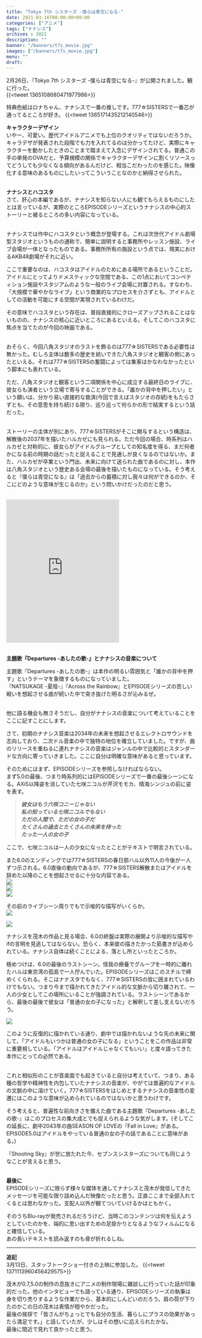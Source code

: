 ```yaml
---
title: "Tokyo 7th シスターズ -僕らは青空になる-"
date: 2021-03-16T00:00:00+09:00
categories: ["アニメ"]
tags: ["ナナシス"]
archives : 2021
description: ""
banner: "/banners/t7s_movie.jpg"
images: ["/banners/t7s_movie.jpg"]
menu: ""
draft:
---
```

2月26日、『Tokyo 7th シスターズ -僕らは青空になる-』が公開されました。観に行った。  
{{<tweet 1365108680471977986>}}
<!--more-->
特典色紙はロナちゃん、ナナシスで一番の推しです。777☆SISTERSで一番芯が通ってるところが好き。
{{<tweet 1365171435212140546>}}
<br />


**キャラクターデザイン**  
いやー、可愛い。歴代アイドルアニメでも上位のクオリティではないだろうか。キャラデザが発表された段階でも力を入れてるのは分かってたけど、実際にキャラクターを動かしたときのことまで踏まえて入念にデザインされてる。普通この手の単発のOVAだと、予算規模の関係でキャラクターデザインに割くリソースってどうしても少なくなる傾向があるんだけど、相当こだわったのを感じた。映像化する意味のあるものにしたいってこういうことなのかと納得させられた。  
<br />

**ナナシスとハコスタ**  
さて、肝心の本編であるが、ナナシスを知らない人にも観てもらえるものにしたとは言っているが、実際のところEPISODEシリーズというナナシスの中心的ストーリーと被るところの多い内容になっている。  
<br />

ナナシスでは作中にハコスタという概念が登場する。これは次世代アイドル劇場型スタジオというものの通称で、簡単に説明すると事務所やレッスン施設、ライブ会場が一体となったものである。事務所所有の施設という点では、現実におけるAKB48劇場がそれに近い。  

ここで重要なのは、ハコスタはアイドルのためにある場所であるということだ。アイドルにとってよりドメスティックな空間である、この1点においてコンペティション施設やスタジアムのような一般のライブ会場に対置される。すなわち、「大規模で華やかなライブ」という商業的なプロセスを介さずとも、アイドルとしての活動を可能にする空間が実現されているわけだ。  

その意味でハコスタという存在は、普段直接的にクローズアップされることはないものの、ナナシスの核心に近いところにあるといえる。そしてこのハコスタに焦点を当てたのが今回の映画である。  
<br />


おそらく、今回八角スタジオのラストを飾るのは777☆SISTERSである必要性は無かった。むしろ主体は数多の歴史を紡いできた八角スタジオと観客の側にあったといえる。それは777☆SISTERSの奮闘によっては集客はかなわなかったという脚本にも表れている。  

ただ、八角スタジオと観客という二項関係を中心に成立する最終日のライブに、彼女らも演者という立場で寄与することができる。「誰かの背中を押したい」という願いは、分かり易い直接的な救済(今回で言えばスタジオの存続)をもたらさずとも、その意思を持ち続ける限り、巡り巡って何らかの形で結実するという話だった。  
<br />

ストーリーの主体が別にあり、777☆SISTERSがそこに関与するという構造は、解散後の2037年を描いたハルカゼにも見られる。ただ今回の場合、時系列はハルカゼと対称的に、彼女らがアイドルグループとしての知名度を得る、まだ何者かになる前の時期の話だったと捉えることで見通しが良くなるのではないか。また、ハルカゼが卒業という門出、未来に向けて送られた曲であるのに対し、本作は八角スタジオという歴史ある会場の最後を描いたものになっている。そう考えると『僕らは青空になる』は「過去からの蓄積に対し我々は何ができるのか、そこにどのような意味が生じるのか」という問いかけだったのだと思う。  
<br />

<iframe src="https://open.spotify.com/embed/track/2HO1d8tyb7U6goyjE60gtT" width="300" height="380" frameborder="0" allowtransparency="true" allow="encrypted-media"></iframe>
<br /><br />

**主題歌『Departures -あしたの歌-』とナナシスの音楽について**  

主題歌『Departures -あしたの歌-』は本作の明るい雰囲気と「誰かの背中を押す」というテーマを象徴するものになっていました。  
『NATSUKAGE -夏陰-』『Across the Rainbow』とEPISODEシリーズの苦しい戦いを想起させる曲が続いた中で突き抜けた明るさが沁みるぜ。  
<br />

他に語る機会も無さそうだし、自分がナナシスの音楽について考えていることをここに記すことにします。  

さて、初期のナナシス音楽は2034年の未来を想起させるエレクトロサウンドを志向しており、二次ドル音楽の中で独特の地位を確立していました。ですが、曲のリリースを重ねるに連れナナシスの音楽はジャンルの中で比較的とスタンダードな方向に寄っていきました。ここに自分は明確な意味があると思っています。  

そのためにはまず、EPISODEシリーズを参照しなければならない。  
まず5.0の最後、つまり時系列的にはEPISODEシリーズで一番の最後シーンになる。AXiS以降姿を消していた七咲ニコルが芹沢モモカ、晴海シンジュの前に姿を表す。
<blockquote>
<strong><em>彼女はもう六咲コニーじゃない</em></strong><br />
<strong><em>私の知っている七咲ニコルでもない</em></strong><br />
<strong><em>ただの人間で、ただの女の子だ</em></strong><br />
<strong><em>たくさんの過去とたくさんの未来を持った</em></strong><br />
<strong><em>たった一人の女の子</em></strong><br />
</blockquote>

ここで、七咲ニコルは一人の少女になったとことがテキストで明言されている。  

また6.0のエンディングでは777☆SISTERSの春日部ハル以外11人の今後が一人ずつ示される。6.0直後の動向であるが、777☆SISTERS解散またはアイドルを辞めた以降のことを想起させるに十分な内容である。  
![](/images/Screenshot_20201230-001938.jpg)  
![](/images/Screenshot_20201230-002024.jpg)  
![](/images/Screenshot_20201230-002050.jpg)  

その前のライブシーン周りでもで示唆的な描写がいくらか。  
![](/images/Screenshot_20210316-063909.jpg)  

![](/images/Screenshot_20210312-012827.jpg)  

ナナシスを茂木の作品と見る場合、6.0の終盤は実際の展開より示唆的な描写やifの言明を見逃してはならない。恐らく、本来彼の描きたかった筋書きが込められている。ナナシス自体は続くことによる、落とし所といったところか。  

極めつけは、6.0の最後のラストシーン。怪我の療養でグループを一時的に離れたハルは東京湾の孤島で一人佇んでいた。EPISODEシリーズはこのスチルで締めくくられる。そこはナナスタでもなく、777☆SISTERSの皆に囲まれているわけでもない。つまり今まで描かれてきたアイドル的な文脈から切り離されて、一人の少女としてこの場所にいることが強調されている。ラストシーンであるから、最後の最後で彼女は「普通の女の子になった」と解釈して差し支えないだろう。  

![](/images/Screenshot_20210312-001128.jpg)

このように反復的に描かれている通り、劇中では描かれないような先の未来に関して、「アイドルもいつかは普通の女の子になる」ということをこの作品は非常に重要視している。「アイドルはアイドルじゃなくてもいい」と度々語ってきた本作にとっての必然である。  
<br />

これと相似形のことが音楽面でも起きていると自分は考えていて、つまり、ある種の哲学や精神性を内包していたナナシスの音楽が、やがては普遍的なアイドルの文脈の中に溶けていく。777☆SISTERSをはじめとするナナシスの音楽性の変遷にはこのような意味が込められているのではないかと思うわけです。  

そう考えると、普遍性な前向きさを備えた曲である主題歌『Departures -あしたの歌-』はこのプロセスの集大成とでも捉えられるような気がします。(そしてこの延長に、劇中2043年の曲SEASON OF LOVEの『Fall in Love』がある。EPISODE5.0はアイドルをやっている普通の女の子の話であることに意味がある。)  

『Shooting Sky』が世に放たれた今、セブンスシスターズについても同じようなことが言えると思う。  
<br />

**最後に**  
EPISODEシリーズに限らず様々な媒体を通してナナシスと茂木が発信してきたメッセージを可能な限り詰め込んだ映像だったと思う。正直ここまで全部入れてくるとは思わなかった。支配人以外が観てついていけるかはともかく。  

そのうちBlu-rayが発売されるだろうけど、当時このコンテンツは何を伝えようとしていたのかを、端的に思い出すための足掛かりとなるようなフィルムになると確信している。  
あの長いテキストを読み返すのも骨が折れるしね。  

<!--サブスクが解禁されたら主題歌のリンクをここに貼る -->

---
**追記**  
3月13日、スタッフトークショー付きの上映に参加した。
{{<tweet 1371113960456429575>}}
  
茂木が0.7,5.0の制作の息抜きにアニメの制作現場に雑談しに行っていた話が印象的だった。他のインタビューでも語っている通り、EPISODEシリーズの執筆は身を切り売りするような作業だから、基本的にしんどいのだろう。肩の荷が下りたのかこの日の茂木は表情が穏やかだった。  
最後の挨拶で「皆さんがちょっとでも自分の生活、暮らしにプラスの効果があったら満足です。」と話していたが、少しはその想いに応えられたかな。  
最後に間近で見れて良かったと思う。